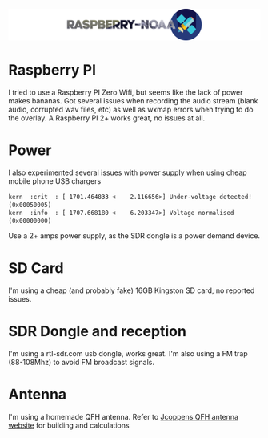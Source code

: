![Raspberry NOAA](header_1600.png)

# Raspberry PI
I tried to use a Raspberry PI Zero Wifi, but seems like the lack of power makes bananas. Got several issues when recording the audio stream (blank audio, corrupted wav files, etc) as well as wxmap errors when trying to do the overlay. A Raspberry PI 2+ works great, no issues at all.

# Power
I also experimented several issues with power supply when using cheap mobile phone USB chargers
```
kern  :crit  : [ 1701.464833 <    2.116656>] Under-voltage detected! (0x00050005)
kern  :info  : [ 1707.668180 <    6.203347>] Voltage normalised (0x00000000)
```
Use a 2+ amps power supply, as the SDR dongle is a power demand device.

# SD Card
I'm using a cheap (and probably fake) 16GB Kingston SD card, no reported issues.

# SDR Dongle and reception
I'm using a rtl-sdr.com usb dongle, works great. I'm also using a FM trap (88-108Mhz) to avoid FM broadcast signals.

# Antenna
I'm using a homemade QFH antenna. Refer to [Jcoppens QFH antenna website](http://jcoppens.com/ant/qfh/index.en.php) for building and calculations
